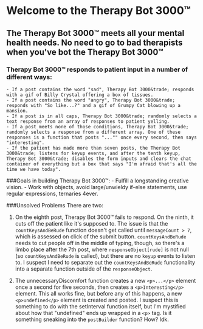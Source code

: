 # Welcome to the Therapy Bot 3000&trade;

## The Therapy Bot 3000&trade; meets all your mental health needs. No need to go to bad therapists when you've bot the Therapy Bot 3000&trade;

### Therapy Bot 3000&trade; responds to patient input in a number of different ways:
	- If a post contains the word "sad", Therapy Bot 3000&trade; responds with a gif of Billy Crystal offering a box of tissues.
	- If a post contains the word "angry", Therapy Bot 3000&trade; responds with "So like...?" and a gif of Grumpy Cat blowing up a mansion.
	- If a post is in all caps, Therapy Bot 3000&trade; randomly selects a text response from an array of responses to patient yelling.
	- If a post meets none of those conditions, Therapy Bot 3000&trade; randomly selects a response from a different array. One of these responses is a function that posts "..."" once every second, then says "interesting".
	- If the patient has made more than seven posts, the Therapy Bot 3000&trade; listens for keyup events, and after the tenth keyup, Therapy Bot 3000&trade; disables the form inputs and clears the chat container of everything but a box that says "I'm afraid that's all the time we have today".

###Goals in building Therapy Bot 3000&trade;:
	- Fulfill a longstanding creative vision.
	- Work with objects, avoid large/unwieldy if-else statements, use regular expressions, ternaries 4ever.

###Unsolved Problems
There are two:
1. On the eighth post, Therapy Bot 3000&trade; fails to respond. On the ninth, it cuts off the patient like it's supposed to. The issue is that the `countKeysAndBeRude` function doesn't get called until `messageCount > 7`, which is assessed on click of the submit button. `countKeysAndBeRude` needs to cut people off in the middle of typing, though, so there's a limbo place after the 7th post, where `responseObject[rude]` is not null (so `countKeysAndBeRude` is called), but there are no `keyup` events to listen to. I suspect I need to separate out the `countKeysAndBeRude` functionality into a separate function outside of the `responseObject`.

2. The unnecessaryDiscomfort function creates a new `<p>...</p>` element once a second for five seconds, then creates a `<p>Interesting</p>` element. This all works fine, but before any of this happens, a new `<p>undefined</p>` element is created and posted. I suspect this is something to do with the setInterval function itself, but I'm mystified about how that "undefined" ends up wrapped in a `<p>` tag. Is it something sneaking into the `postBuilder` function? How? Idk.